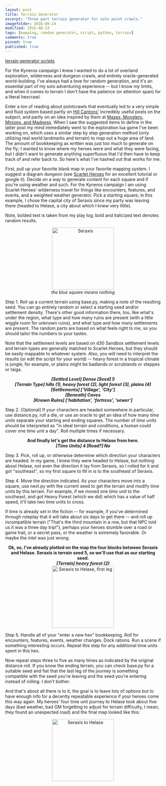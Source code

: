 ```yaml
---
layout: post
title: Terrain Generator
excerpt: "Three part terrain generator for solo point crawls."
imagefolder: 2016-08-24
modified: 2016-08-23
tags: [mapping, random generator, script, python, terrain]
comments: true
pinned: true
published: true
---
```


<div markdown="0"><a href="https://github.com/exposit/katamoiran/tree/master/python/terrain_generator" class="btn btn-info">terrain generator scripts</a></div>

For the Kyneros campaign I knew I wanted to do a lot of overland exploration, wilderness and dungeon crawls, and entirely oracle-generated world-building. I've always had a love for random generation, and it's an essential part of my solo adventuring experience -- but I know my limits, and when it comes to terrain I don't have the patience (or attention span) for a literal hexcrawl.

Enter a ton of reading about pointcrawls that eventually led to a very simple and fluid system based partly on [Hill Cantons'](http://hillcantons.blogspot.com/2014/11/reader-query-random-solo-wilderness.html) incredibly useful posts on the subject, and partly on an idea inspired by them at [Mazes, Monsters, Minions, and Madness](http://mmmnm.blogspot.com/2014/11/random-solo-hexless-wilderness.html). When I saw the suggested items to define in the latter post my mind immediately went to the exploration lua game I've been working on, which uses a similar step by step generation method (only utilizing real world landmarks and terrain) to map out a huge area of land. The amount of bookkeeping as written was just too much to generate on the fly; I wanted to know where my heroes were and what they were facing, but I didn't want to generate anything superfluous that I'd then have to keep track of and refer back to. So here's what I've hashed out that works for me.

First, pull up your favorite blank map in your favorite mapping system. I suggest a diagram dungeon (see [Scarlet Heroes](http://www.drivethrurpg.com/product/127180/Scarlet-Heroes) for an excellent tutorial or google it). Decide on a way to generate content for each square and if you're using weather and such. For the Kyneros campaign I am using Scarlet Heroes' wilderness travel for things like encounters, features, and events, and a weighted weather generator. Pick a starting square; in this example, I chose the capital city of Seraxis since my party was leaving there (headed to Helase, a city about which I knew very little).

Note, bolded text is taken from my play log; bold and italicized text denotes random results.

<center>
<img src="{{ site.url }}/img/posts/{{page.imagefolder}}/seraxis.png" alt="Seraxis" style="width: 200px; height: 200px"/><br>
<i> the blue square means nothing</i>
</center>

Step 1. Roll up a current terrain using base.py, making a note of the resulting seed. You can go entirely random or select a starting seed and/or settlement density. There's other good information there, too, like what's under the region, what type and how many ruins are present (with a little wiggle room for unknown ruins), and what type and how many settlements are present. The random parts are based on what feels right to me, so you should tailor the numbers to your tastes. 

Note that the settlement levels are based on d30 Sandbox settlement levels and terrain types are generally matched to Scarlet Heroes, but they should be easily mappable to whatever system. Also, you will need to interpret the results (or edit the script for your world) -- heavy forest in a tropical climate is jungle, for example, or plains might be badlands or scrublands or steppes or taiga.

<center>
<b><i>[Settled Level] Dense [Seed] 5</i></b><br>
<b><i>[Terrain Type] hills (1), heavy forest (2), light forest (3), plains (4)</i></b><br>
<b><i>[Settlements] ['Village', 'City']</i></b><br>
<b><i>[Beneath] Caves</i></b><br>
<b><i>[Known Ruins] ['habitation', 'fortress', 'sewer']</i></b>
</center>
    
Step 2. [Optional] If your characters are headed somewhere in particular, use distance.py, roll a die, or use an oracle to get an idea of how many *time units* separate your starting and ending squares. The number of *time units* should be interpreted as "in ideal terrain and conditions, a human could cover one *time unit* a day". Roll multiple times if necessary.

<center>
<b>And finally let's get the distance to Helase from here.</b><br>
<b><i>[Time Units] 4 [Road?] No</i></b>
</center>

Step 3. Pick, roll up, or otherwise determine which direction your characters are headed. In my game, I knew they were headed to Helase, but nothing about Helase, not even the direction it lay from Seraxis, so I rolled for it and got "southeast", so my first square to fill in is to the southeast of Seraxis.

Step 4. Move the direction indicated. As your characters move into a square, use next.py with the current seed to get the terrain and modify *time units* by this terrain. For example, if we moved one *time unit* to the southeast, and got Heavy Forest (which we did) which has a value of half speed, it'll take two time units to cross.

If time is already set in the fiction -- for example, if you've determined through roleplay that it will take about six days to get there -- and roll up incompatible terrain ("That's the third mountain in a row, but that NPC told us it was a three day trip!"), perhaps your heroes stumble over a road or game trail, or a secret pass, or the weather is extremely favorable. Or maybe the intel was just wrong.

<center>
<b>Ok, so, I've already plotted on the map the four blocks between Seraxis and Helase. Seraxis is terrain seed 5, so we'll use that as our starting seed.</b><br>
<b><i>[Terrain] heavy forest (2)</i></b><br>

<img src="{{ site.url }}/img/posts/{{page.imagefolder}}/seraxis_to_helase_leg1.png" alt="Seraxis to Helase, first leg" style="width: 200px; height: 200px"/>
</center>

Step 5. Handle all of your "enter a new hex" bookkeeping. Roll for encounters, features, events, weather changes. Dock rations. Run a scene if something interesting occurs. Repeat this step for any additional time units spent in this hex.

Now repeat steps three to five as many times as indicated by the original distance roll. If you know the ending terrain, you can check base.py for a suitable seed and fiat that the last leg of the journey is something compatible with the seed you're leaving and the seed you're entering instead of rolling. I don't bother.

And that's about all there is to it; the goal is to leave lots of options but to have enough info for a decently repeatable experience if your heroes come this way again. My heroes' four time unit journey to Helase took about five days (bad weather, bad GM forgetting to adjust for terrain difficulty, I mean, they found an unexpected road) and the final map looked like this:

<center>
<img src="{{ site.url }}/img/posts/{{page.imagefolder}}/seraxis_to_helase.png" alt="Seraxis to Helase" style="width: 200px; height: 200px"/>
</center>